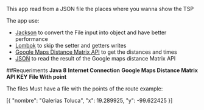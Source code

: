 This app read from a JSON file the places where you wanna show the TSP

The app use:

* [Jackson](https://github.com/FasterXML/jackson) to convert the File input into object and have better performance
* [Lombok](https://projectlombok.org) to skip the setter and getters writes
* [Google Maps Distance Matrix API](https://developers.google.com/maps/documentation/distance-matrix/?hl=ES) to get the distances and times
* [JSON](http://www.json.org/json-es.html) to read the result of the Google maps distance Matrix API

##Requeriments
**Java 8**
**Internet Connection**
**Google Maps Distance Matrix API KEY**
**File With point**

The files 
Must have a file with the points of the route example:

[{
	"nombre": "Galerias Toluca",
	"x": 19.289925,
	"y": -99.622425
}]